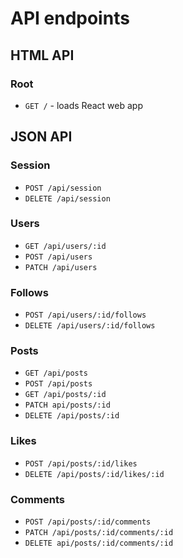 # API endpoints

## HTML API

### Root
- `GET /` - loads React web app

## JSON API

### Session
- `POST /api/session`
- `DELETE /api/session`

### Users
- `GET /api/users/:id`
- `POST /api/users`
- `PATCH /api/users`

### Follows
- `POST /api/users/:id/follows`
- `DELETE /api/users/:id/follows`

### Posts
- `GET /api/posts`
- `POST /api/posts`
- `GET /api/posts/:id`
- `PATCH api/posts/:id`
- `DELETE /api/posts/:id`

### Likes
- `POST /api/posts/:id/likes`
- `DELETE /api/posts/:id/likes/:id`

### Comments
- `POST /api/posts/:id/comments`
- `PATCH /api/posts/:id/comments/:id`
- `DELETE api/posts/:id/comments/:id`
